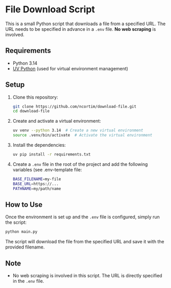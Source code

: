 # File Download Script

This is a small Python script that downloads a file from a specified URL. The URL needs to be specified in advance in a `.env` file. **No web scraping** is involved.

## Requirements

* Python 3.14
* [UV Python](https://docs.astral.sh/uv/) (used for virtual environment management)

## Setup

1. Clone this repository:

   ```bash
   git clone https://github.com/ncortim/download-file.git
   cd download-file
   ```

2. Create and activate a virtual environment:

   ```bash
   uv venv --python 3.14  # Create a new virtual environment
   source .venv/bin/activate  # Activate the virtual environment
   ```

3. Install the dependencies:

   ```bash
   uv pip install -r requirements.txt
   ```

4. Create a `.env` file in the root of the project and add the following variables (see .env-template file:

   ```bash
   BASE_FILENAME=my-file
   BASE_URL=https://...
   PATHNAME=my/path/name
   ```


## How to Use

Once the environment is set up and the `.env` file is configured, simply run the script:

```bash
python main.py
```

The script will download the file from the specified URL and save it with the provided filename.

## Note

* No web scraping is involved in this script. The URL is directly specified in the `.env` file.
